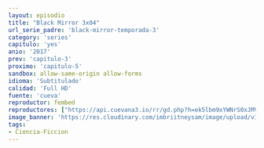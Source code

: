 ```yaml
---
layout: episodio
title: "Black Mirror 3x04"
url_serie_padre: 'black-mirror-temporada-3'
category: 'series'
capitulo: 'yes'
anio: '2017'
prev: 'capitulo-3'
proximo: 'capitulo-5'
sandbox: allow-same-origin allow-forms
idioma: 'Subtitulado'
calidad: 'Full HD'
fuente: 'cueva'
reproductor: fembed
reproductores: ["https://api.cuevana3.io/rr/gd.php?h=ek5lbm9xYWNrS0xJMVp5b21KREk0dFBLbjVkaHhkRGdrOG1jbnBpUnhhS1Z0bVNNbmErbXVkblllbXQ4c2JmQTE5dW9mNG5hcWF5eXVXbC9qTml0MzkyU3FadVkyUT09"]
image_banner: 'https://res.cloudinary.com/imbriitneysam/image/upload/v1547402294/black-3-banner-min.jpg'
tags:
- Ciencia-Ficcion
---
```












